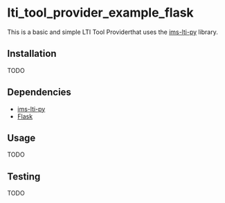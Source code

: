 # lti_tool_provider_example_flask

This is a basic and simple LTI Tool Providerthat uses the [ims-lti-py](https://github.com/tophatmonocle/ims-lti-py) library.

## Installation

TODO

## Dependencies

 * [ims-lti-py](https://github.com/tophatmonocle/ims-lti-py)
 * [Flask](https://github.com/mitsuhiko/flask)

## Usage

TODO

## Testing

TODO
